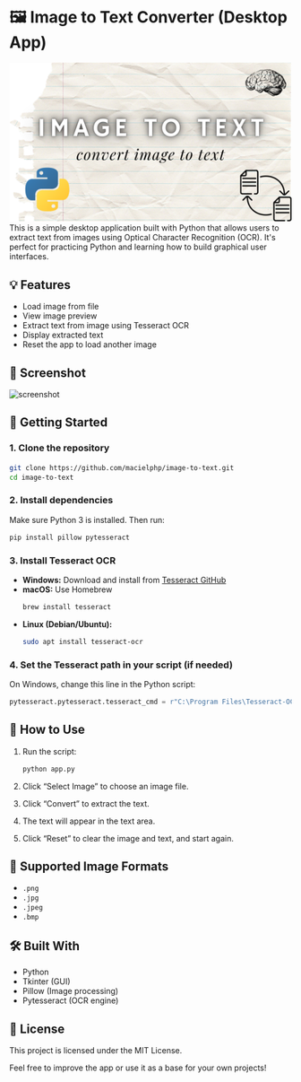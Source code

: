 # 🖼️ Image to Text Converter (Desktop App)
<img src="./public/image-to-text-banner.png" alt="project's banner" />
This is a simple desktop application built with Python that allows users to extract text from images using Optical Character Recognition (OCR). It's perfect for practicing Python and learning how to build graphical user interfaces.

## 💡 Features

- Load image from file
- View image preview
- Extract text from image using Tesseract OCR
- Display extracted text
- Reset the app to load another image

## 📸 Screenshot

![screenshot](./screenshot.png) <!-- Optional: Add a screenshot of the app here -->

## 🚀 Getting Started

### 1. Clone the repository

```bash
git clone https://github.com/macielphp/image-to-text.git
cd image-to-text
```

### 2. Install dependencies

Make sure Python 3 is installed. Then run:

```bash
pip install pillow pytesseract
```

### 3. Install Tesseract OCR

- **Windows:** Download and install from [Tesseract GitHub](https://github.com/tesseract-ocr/tesseract)
- **macOS:** Use Homebrew  
  ```bash
  brew install tesseract
  ```
- **Linux (Debian/Ubuntu):**
  ```bash
  sudo apt install tesseract-ocr
  ```

### 4. Set the Tesseract path in your script (if needed)

On Windows, change this line in the Python script:

```python
pytesseract.pytesseract.tesseract_cmd = r"C:\Program Files\Tesseract-OCR\tesseract.exe"
```

## 🧠 How to Use

1. Run the script:
   ```bash
   python app.py
   ```

2. Click “Select Image” to choose an image file.
3. Click “Convert” to extract the text.
4. The text will appear in the text area.
5. Click “Reset” to clear the image and text, and start again.

## 📁 Supported Image Formats

- `.png`
- `.jpg`
- `.jpeg`
- `.bmp`

## 🛠️ Built With

- Python
- Tkinter (GUI)
- Pillow (Image processing)
- Pytesseract (OCR engine)

## 📄 License

This project is licensed under the MIT License.

Feel free to improve the app or use it as a base for your own projects!